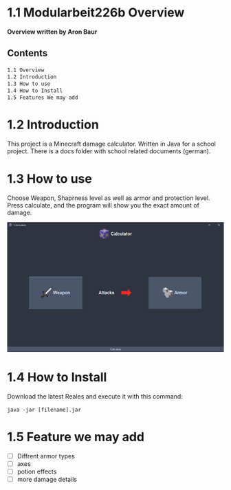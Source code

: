 # 1.1 Modularbeit226b Overview

**Overview written by Aron Baur**

## Contents

```
1.1 Overview 
1.2 Introduction
1.3 How to use 
1.4 How to Install
1.5 Features We may add
```
# 1.2 Introduction
This project is a Minecraft damage calculator. Written in Java for a school project. There is a docs folder with school related documents (german).

# 1.3 How to use
Choose Weapon, Shaprness level as well as armor and protection level. Press calculate, and the program will show you the exact amount of damage.

![img.png](images/img.png)

# 1.4 How to Install

Download the latest Reales and execute it with this command:
```
java -jar [filename].jar
```


# 1.5 Feature we may add
- [ ] Diffrent armor types
- [ ] axes
- [ ] potion effects
- [ ] more damage details
